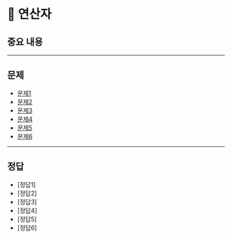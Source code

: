 # 📘 연산자

## 중요 내용
>
------------------------------------
## 문제
- [문제1](#정답1)
- [문제2](#정답2)
- [문제3](#정답3)
- [문제4](#정답4)
- [문제5](#정답5)
- [문제6](#정답6)

-------------------------------------------

## 정답
- [정답1]
- [정답2]
- [정답3]
- [정답4]
- [정답5]
- [정답6]
